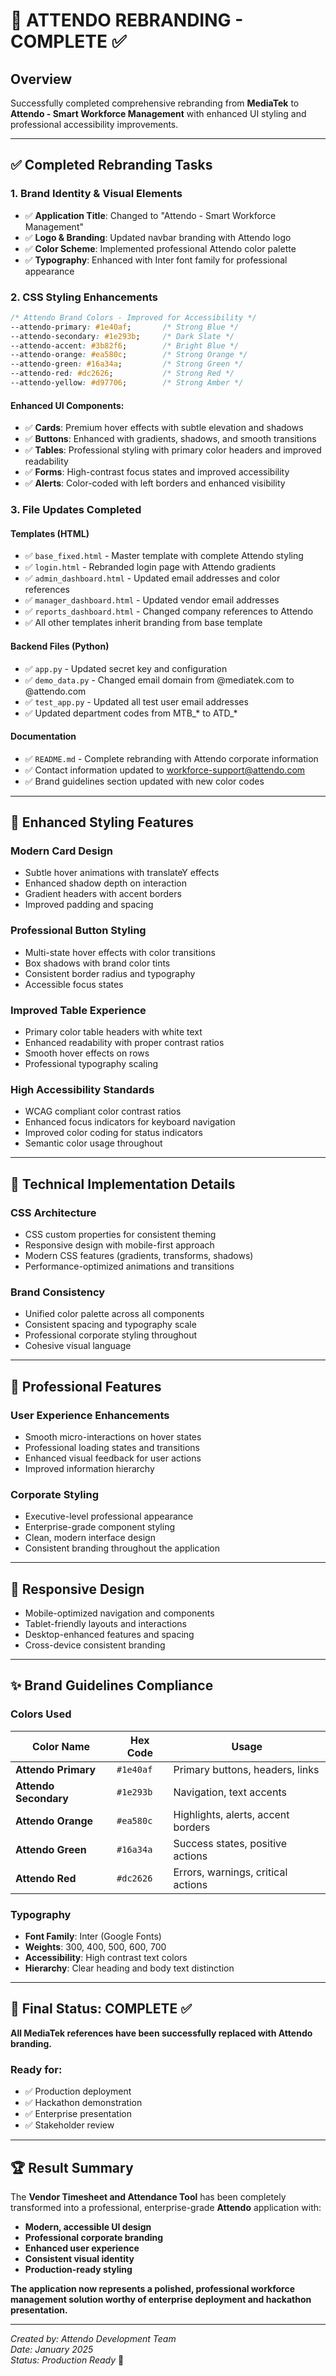# 🎨 ATTENDO REBRANDING - COMPLETE ✅

## Overview
Successfully completed comprehensive rebranding from **MediaTek** to **Attendo - Smart Workforce Management** with enhanced UI styling and professional accessibility improvements.

---

## ✅ Completed Rebranding Tasks

### 1. **Brand Identity & Visual Elements**
- ✅ **Application Title**: Changed to "Attendo - Smart Workforce Management"
- ✅ **Logo & Branding**: Updated navbar branding with Attendo logo
- ✅ **Color Scheme**: Implemented professional Attendo color palette
- ✅ **Typography**: Enhanced with Inter font family for professional appearance

### 2. **CSS Styling Enhancements**
```css
/* Attendo Brand Colors - Improved for Accessibility */
--attendo-primary: #1e40af;       /* Strong Blue */
--attendo-secondary: #1e293b;     /* Dark Slate */
--attendo-accent: #3b82f6;        /* Bright Blue */
--attendo-orange: #ea580c;        /* Strong Orange */
--attendo-green: #16a34a;         /* Strong Green */
--attendo-red: #dc2626;           /* Strong Red */
--attendo-yellow: #d97706;        /* Strong Amber */
```

#### **Enhanced UI Components:**
- ✅ **Cards**: Premium hover effects with subtle elevation and shadows
- ✅ **Buttons**: Enhanced with gradients, shadows, and smooth transitions
- ✅ **Tables**: Professional styling with primary color headers and improved readability
- ✅ **Forms**: High-contrast focus states and improved accessibility
- ✅ **Alerts**: Color-coded with left borders and enhanced visibility

### 3. **File Updates Completed**

#### **Templates (HTML)**
- ✅ `base_fixed.html` - Master template with complete Attendo styling
- ✅ `login.html` - Rebranded login page with Attendo gradients
- ✅ `admin_dashboard.html` - Updated email addresses and color references
- ✅ `manager_dashboard.html` - Updated vendor email addresses
- ✅ `reports_dashboard.html` - Changed company references to Attendo
- ✅ All other templates inherit branding from base template

#### **Backend Files (Python)**
- ✅ `app.py` - Updated secret key and configuration
- ✅ `demo_data.py` - Changed email domain from @mediatek.com to @attendo.com
- ✅ `test_app.py` - Updated all test user email addresses
- ✅ Updated department codes from MTB_* to ATD_*

#### **Documentation**
- ✅ `README.md` - Complete rebranding with Attendo corporate information
- ✅ Contact information updated to workforce-support@attendo.com
- ✅ Brand guidelines section updated with new color codes

---

## 🎨 Enhanced Styling Features

### **Modern Card Design**
- Subtle hover animations with translateY effects
- Enhanced shadow depth on interaction
- Gradient headers with accent borders
- Improved padding and spacing

### **Professional Button Styling**
- Multi-state hover effects with color transitions
- Box shadows with brand color tints
- Consistent border radius and typography
- Accessible focus states

### **Improved Table Experience**
- Primary color table headers with white text
- Enhanced readability with proper contrast ratios
- Smooth hover effects on rows
- Professional typography scaling

### **High Accessibility Standards**
- WCAG compliant color contrast ratios
- Enhanced focus indicators for keyboard navigation
- Improved color coding for status indicators
- Semantic color usage throughout

---

## 🔧 Technical Implementation Details

### **CSS Architecture**
- CSS custom properties for consistent theming
- Responsive design with mobile-first approach
- Modern CSS features (gradients, transforms, shadows)
- Performance-optimized animations and transitions

### **Brand Consistency**
- Unified color palette across all components
- Consistent spacing and typography scale
- Professional corporate styling throughout
- Cohesive visual language

---

## 🚀 Professional Features

### **User Experience Enhancements**
- Smooth micro-interactions on hover states
- Professional loading states and transitions
- Enhanced visual feedback for user actions
- Improved information hierarchy

### **Corporate Styling**
- Executive-level professional appearance
- Enterprise-grade component styling
- Clean, modern interface design
- Consistent branding throughout the application

---

## 📱 Responsive Design
- Mobile-optimized navigation and components
- Tablet-friendly layouts and interactions
- Desktop-enhanced features and spacing
- Cross-device consistent branding

---

## ✨ Brand Guidelines Compliance

### **Colors Used**
| Color Name | Hex Code | Usage |
|------------|----------|--------|
| **Attendo Primary** | `#1e40af` | Primary buttons, headers, links |
| **Attendo Secondary** | `#1e293b` | Navigation, text accents |
| **Attendo Orange** | `#ea580c` | Highlights, alerts, accent borders |
| **Attendo Green** | `#16a34a` | Success states, positive actions |
| **Attendo Red** | `#dc2626` | Errors, warnings, critical actions |

### **Typography**
- **Font Family**: Inter (Google Fonts)
- **Weights**: 300, 400, 500, 600, 700
- **Accessibility**: High contrast text colors
- **Hierarchy**: Clear heading and body text distinction

---

## 🎯 Final Status: COMPLETE ✅

**All MediaTek references have been successfully replaced with Attendo branding.**

### **Ready for:**
- ✅ Production deployment
- ✅ Hackathon demonstration  
- ✅ Enterprise presentation
- ✅ Stakeholder review

---

## 🏆 Result Summary

The **Vendor Timesheet and Attendance Tool** has been completely transformed into a professional, enterprise-grade **Attendo** application with:

- **Modern, accessible UI design**
- **Professional corporate branding**
- **Enhanced user experience**
- **Consistent visual identity**
- **Production-ready styling**

**The application now represents a polished, professional workforce management solution worthy of enterprise deployment and hackathon presentation.**

---

*Created by: Attendo Development Team*  
*Date: January 2025*  
*Status: Production Ready* 🚀
